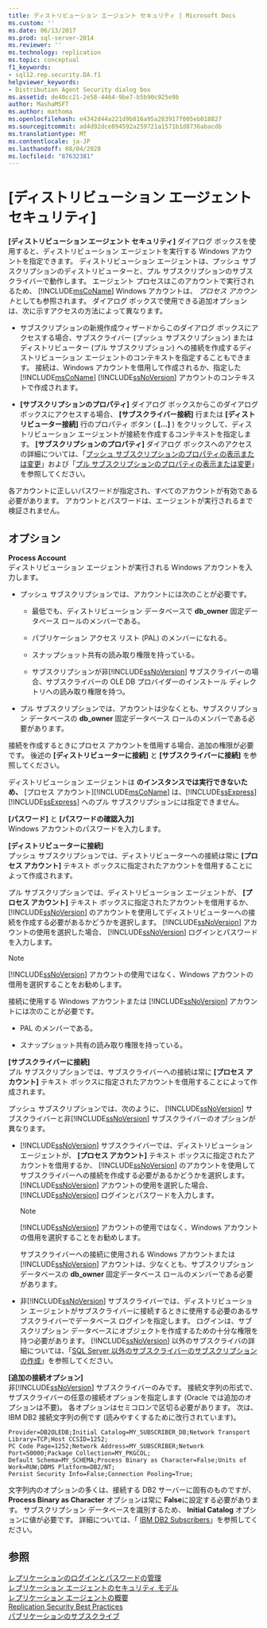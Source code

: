 ```yaml
---
title: ディストリビューション エージェント セキュリティ | Microsoft Docs
ms.custom: ''
ms.date: 06/13/2017
ms.prod: sql-server-2014
ms.reviewer: ''
ms.technology: replication
ms.topic: conceptual
f1_keywords:
- sql12.rep.security.DA.f1
helpviewer_keywords:
- Distribution Agent Security dialog box
ms.assetid: de40cc21-2e58-4464-9be7-b5b90c925e9b
author: MashaMSFT
ms.author: mathoma
ms.openlocfilehash: e4342d44a221d9b816a95a283917f005eb018827
ms.sourcegitcommit: ad4d92dce894592a259721a1571b1d8736abacdb
ms.translationtype: MT
ms.contentlocale: ja-JP
ms.lasthandoff: 08/04/2020
ms.locfileid: "87632381"
---
```

# <a name="distribution-agent-security"></a>[ディストリビューション エージェント セキュリティ]
  **[ディストリビューション エージェント セキュリティ]** ダイアログ ボックスを使用すると、ディストリビューション エージェントを実行する Windows アカウントを指定できます。 ディストリビューション エージェントは、プッシュ サブスクリプションのディストリビューターと、プル サブスクリプションのサブスクライバーで動作します。 エージェント プロセスはこのアカウントで実行されるため、 [!INCLUDE[msCoName](../../includes/msconame-md.md)] Windows アカウントは、 *プロセス アカウント*としても参照されます。 ダイアログ ボックスで使用できる追加オプションは、次に示すアクセスの方法によって異なります。  
  
-   サブスクリプションの新規作成ウィザードからこのダイアログ ボックスにアクセスする場合、サブスクライバー (プッシュ サブスクリプション) またはディストリビューター (プル サブスクリプション) への接続を作成するディストリビューション エージェントのコンテキストを指定することもできます。 接続は、Windows アカウントを借用して作成されるか、指定した [!INCLUDE[msCoName](../../includes/msconame-md.md)] [!INCLUDE[ssNoVersion](../../includes/ssnoversion-md.md)] アカウントのコンテキストで作成されます。  
  
-   **[サブスクリプションのプロパティ]** ダイアログ ボックスからこのダイアログ ボックスにアクセスする場合、 **[サブスクライバー接続]** 行または **[ディストリビューター接続]** 行のプロパティ ボタン ( **[...]** ) をクリックして、ディストリビューション エージェントが接続を作成するコンテキストを指定します。 **[サブスクリプションのプロパティ]** ダイアログ ボックスへのアクセスの詳細については、「[プッシュ サブスクリプションのプロパティの表示または変更](view-and-modify-push-subscription-properties.md)」および「[プル サブスクリプションのプロパティの表示または変更](view-and-modify-pull-subscription-properties.md)」を参照してください。  
  
 各アカウントに正しいパスワードが指定され、すべてのアカウントが有効である必要があります。 アカウントとパスワードは、エージェントが実行されるまで検証されません。  
  
## <a name="options"></a>オプション  
 **Process Account**  
 ディストリビューション エージェントが実行される Windows アカウントを入力します。  
  
-   プッシュ サブスクリプションでは、アカウントには次のことが必要です。  
  
    -   最低でも、ディストリビューション データベースで **db_owner** 固定データベース ロールのメンバーである。  
  
    -   パブリケーション アクセス リスト (PAL) のメンバーになれる。  
  
    -   スナップショット共有の読み取り権限を持っている。  
  
    -   サブスクリプションが非[!INCLUDE[ssNoVersion](../../includes/ssnoversion-md.md)] サブスクライバーの場合、サブスクライバーの OLE DB プロバイダーのインストール ディレクトリへの読み取り権限を持つ。  
  
-   プル サブスクリプションでは、アカウントは少なくとも、サブスクリプション データベースの **db_owner** 固定データベース ロールのメンバーである必要があります。  
  
 接続を作成するときにプロセス アカウントを借用する場合、追加の権限が必要です。 後述の **[ディストリビューターに接続]** と **[サブスクライバーに接続]** を参照してください。  
  
 ディストリビューション エージェントは  **のインスタンスでは実行できないため、** [プロセス アカウント][!INCLUDE[msCoName](../../includes/msconame-md.md)] は、[!INCLUDE[ssExpress](../../includes/ssexpress-md.md)] [!INCLUDE[ssExpress](../../includes/ssexpress-md.md)] へのプル サブスクリプションには指定できません。  
  
 **[パスワード]** と **[パスワードの確認入力]**  
 Windows アカウントのパスワードを入力します。  
  
 **[ディストリビューターに接続]**  
 プッシュ サブスクリプションでは、ディストリビューターへの接続は常に **[プロセス アカウント]** テキスト ボックスに指定されたアカウントを借用することによって作成されます。  
  
 プル サブスクリプションでは、ディストリビューション エージェントが、 **[プロセス アカウント]** テキスト ボックスに指定されたアカウントを借用するか、 [!INCLUDE[ssNoVersion](../../includes/ssnoversion-md.md)] のアカウントを使用してディストリビューターへの接続を作成する必要があるかどうかを選択します。 [!INCLUDE[ssNoVersion](../../includes/ssnoversion-md.md)] アカウントの使用を選択した場合、 [!INCLUDE[ssNoVersion](../../includes/ssnoversion-md.md)] ログインとパスワードを入力します。  
  
> [!NOTE]  
>  [!INCLUDE[ssNoVersion](../../includes/ssnoversion-md.md)] アカウントの使用ではなく、Windows アカウントの借用を選択することをお勧めします。  
  
 接続に使用する Windows アカウントまたは [!INCLUDE[ssNoVersion](../../includes/ssnoversion-md.md)] アカウントには次のことが必要です。  
  
-   PAL のメンバーである。  
  
-   スナップショット共有の読み取り権限を持っている。  
  
 **[サブスクライバーに接続]**  
 プル サブスクリプションでは、サブスクライバーへの接続は常に **[プロセス アカウント]** テキスト ボックスに指定されたアカウントを借用することによって作成されます。  
  
 プッシュ サブスクリプションでは、次のように、 [!INCLUDE[ssNoVersion](../../includes/ssnoversion-md.md)] サブスクライバーと非[!INCLUDE[ssNoVersion](../../includes/ssnoversion-md.md)] サブスクライバーのオプションが異なります。  
  
-   [!INCLUDE[ssNoVersion](../../includes/ssnoversion-md.md)] サブスクライバーでは、ディストリビューション エージェントが、 **[プロセス アカウント]** テキスト ボックスに指定されたアカウントを借用するか、 [!INCLUDE[ssNoVersion](../../includes/ssnoversion-md.md)] のアカウントを使用してサブスクライバーへの接続を作成する必要があるかどうかを選択します。 [!INCLUDE[ssNoVersion](../../includes/ssnoversion-md.md)] アカウントの使用を選択した場合、 [!INCLUDE[ssNoVersion](../../includes/ssnoversion-md.md)] ログインとパスワードを入力します。  
  
    > [!NOTE]  
    >  [!INCLUDE[ssNoVersion](../../includes/ssnoversion-md.md)] アカウントの使用ではなく、Windows アカウントの借用を選択することをお勧めします。  
  
     サブスクライバーへの接続に使用される Windows アカウントまたは [!INCLUDE[ssNoVersion](../../includes/ssnoversion-md.md)] アカウントは、少なくとも、サブスクリプション データベースの **db_owner** 固定データベース ロールのメンバーである必要があります。  
  
-   非[!INCLUDE[ssNoVersion](../../includes/ssnoversion-md.md)] サブスクライバーでは、ディストリビューション エージェントがサブスクライバーに接続するときに使用する必要のあるサブスクライバーでデータベース ログインを指定します。 ログインは、サブスクリプション データベースにオブジェクトを作成するための十分な権限を持つ必要があります。 [!INCLUDE[ssNoVersion](../../includes/ssnoversion-md.md)] 以外のサブスクライバの詳細については、「[SQL Server 以外のサブスクライバーのサブスクリプションの作成](create-a-subscription-for-a-non-sql-server-subscriber.md)」を参照してください。  
  
 **[追加の接続オプション]**  
 非[!INCLUDE[ssNoVersion](../../includes/ssnoversion-md.md)] サブスクライバーのみです。 接続文字列の形式で、サブスクライバーの任意の接続オプションを指定します (Oracle では追加のオプションは不要)。 各オプションはセミコロンで区切る必要があります。 次は、IBM DB2 接続文字列の例です (読みやすくするために改行されています)。  
  
```  
Provider=DB2OLEDB;Initial Catalog=MY_SUBSCRIBER_DB;Network Transport Library=TCP;Host CCSID=1252;  
PC Code Page=1252;Network Address=MY_SUBSCRIBER;Network Port=50000;Package Collection=MY_PKGCOL;  
Default Schema=MY_SCHEMA;Process Binary as Character=False;Units of Work=RUW;DBMS Platform=DB2/NT;  
Persist Security Info=False;Connection Pooling=True;  
```  
  
 文字列内のオプションの多くは、接続する DB2 サーバーに固有のものですが、 **Process Binary as Character** オプションは常に **False**に設定する必要があります。 サブスクリプション データベースを識別するため、 **Initial Catalog** オプションに値が必要です。 詳細については、「 [IBM DB2 Subscribers](non-sql/ibm-db2-subscribers.md)」を参照してください。  
  
## <a name="see-also"></a>参照  
 [レプリケーションのログインとパスワードの管理](security/identity-and-access-control-replication.md#manage-logins-and-passwords-in-replication)   
 [レプリケーション エージェントのセキュリティ モデル](security/replication-agent-security-model.md)   
 [レプリケーション エージェントの概要](agents/replication-agents-overview.md)   
 [Replication Security Best Practices](security/replication-security-best-practices.md)   
 [パブリケーションのサブスクライブ](subscribe-to-publications.md)  
  
  
